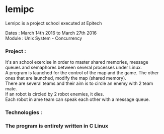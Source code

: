 # lemipc

<p>Lemipc is a project school executed at Epitech</p>
<p>Dates : March 14th 2016 to March 27th 2016<br/>
Module : Unix System - Concurrency</p>

<h3>Project :</h3>
<p>It's an school exercise in order to master shared memories, message queues and semaphores between several processes under Linux.<br/>
A program is launched for the control of the map and the game.<br.>
The other ones that are launched, modify the map (shared memory).<br/>
There are several teams and their aim is to circle an enemy with 2 team mate.<br/>
If an robot is circled by 2 robot enemies, it dies.<br/>
Each robot in ame team can speak each other with a message queue.</p>

<h3>Technologies :</h3>
<h3>The program is entirely written in C Linux</p>


